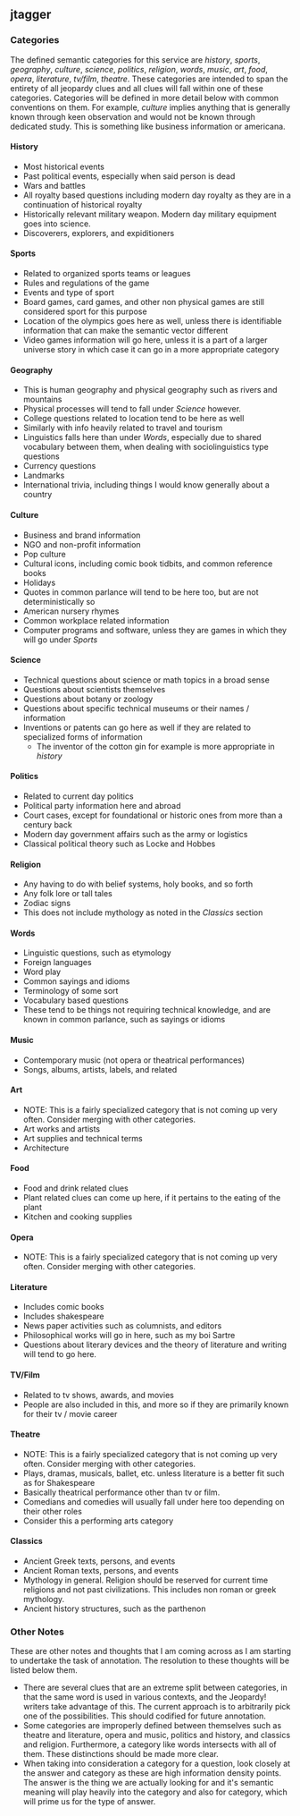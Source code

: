 ## jtagger

### Categories

The defined semantic categories for this service are *history*, *sports*, *geography*, *culture*, *science*, *politics*, *religion*, *words*, *music*, *art*, *food*, *opera*, *literature*, *tv/film*, *theatre*. These categories are intended to span the entirety of all jeopardy clues and all clues will fall within one of these categories. Categories will be defined in more detail below with common conventions on them. For example, *culture* implies anything that is generally known through keen observation and would not be known through dedicated study. This is something like business information or americana.

#### History

* Most historical events
* Past political events, especially when said person is dead
* Wars and battles
* All royalty based questions including modern day royalty as they are in a continuation of historical royalty
* Historically relevant military weapon. Modern day military equipment goes into science.
* Discoverers, explorers, and expiditioners


#### Sports

* Related to organized sports teams or leagues
* Rules and regulations of the game
* Events and type of sport
* Board games, card games, and other non physical games are still considered sport for this purpose
* Location of the olympics goes here as well, unless there is identifiable information that can make the semantic vector different
* Video games information will go here, unless it is a part of a larger universe story in which case it can go in a more appropriate category


#### Geography

* This is human geography and physical geography such as rivers and mountains
* Physical processes will tend to fall under *Science* however.
* College questions related to location tend to be here as well
* Similarly with info heavily related to travel and tourism
* Linguistics falls here than under *Words*, especially due to shared vocabulary between them, when dealing with sociolinguistics type questions
* Currency questions
* Landmarks
* International trivia, including things I would know generally about a country


#### Culture

* Business and brand information
* NGO and non-profit information
* Pop culture
* Cultural icons, including comic book tidbits, and common reference books
* Holidays
* Quotes in common parlance will tend to be here too, but are not deterministically so
* American nursery rhymes
* Common workplace related information
* Computer programs and software, unless they are games in which they will go under *Sports*


#### Science

* Technical questions about science or math topics in a broad sense
* Questions about scientists themselves
* Questions about botany or zoology
* Questions about specific technical museums or their names / information
* Inventions or patents can go here as well if they are related to specialized forms of information
  - The inventor of the cotton gin for example is more appropriate in *history*


#### Politics

* Related to current day politics
* Political party information here and abroad
* Court cases, except for foundational or historic ones from more than a century back
* Modern day government affairs such as the army or logistics
* Classical political theory such as Locke and Hobbes


#### Religion

* Any having to do with belief systems, holy books, and so forth
* Any folk lore or tall tales
* Zodiac signs
* This does not include mythology as noted in the *Classics* section


#### Words

* Linguistic questions, such as etymology
* Foreign languages
* Word play
* Common sayings and idioms
* Terminology of some sort
* Vocabulary based questions
* These tend to be things not requiring technical knowledge, and are known in common parlance, such as sayings or idioms


#### Music

* Contemporary music (not opera or theatrical performances)
* Songs, albums, artists, labels, and related


#### Art

* NOTE: This is a fairly specialized category that is not coming up very often. Consider merging with other categories.
* Art works and artists
* Art supplies and technical terms
* Architecture


#### Food

* Food and drink related clues
* Plant related clues can come up here, if it pertains to the eating of the plant
* Kitchen and cooking supplies


#### Opera

* NOTE: This is a fairly specialized category that is not coming up very often. Consider merging with other categories.


#### Literature

* Includes comic books
* Includes shakespeare
* News paper activities such as columnists, and editors
* Philosophical works will go in here, such as my boi Sartre
* Questions about literary devices and the theory of literature and writing will tend to go here.


#### TV/Film

* Related to tv shows, awards, and movies
* People are also included in this, and more so if they are primarily known for their tv / movie career


#### Theatre

* NOTE: This is a fairly specialized category that is not coming up very often. Consider merging with other categories.
* Plays, dramas, musicals, ballet, etc. unless literature is a better fit such as for Shakespeare
* Basically theatrical performance other than tv or film.
* Comedians and comedies will usually fall under here too depending on their other roles
* Consider this a performing arts category


#### Classics

* Ancient Greek texts, persons, and events
* Ancient Roman texts, persons, and events
* Mythology in general. Religion should be reserved for current time religions and not past civilizations. This includes non roman or greek mythology.
* Ancient history structures, such as the parthenon


### Other Notes

These are other notes and thoughts that I am coming across as I am starting to undertake the task of annotation. The resolution to these thoughts will be listed below them.

* There are several clues that are an extreme split between categories, in that the same word is used in various contexts, and the Jeopardy! writers take advantage of this. The current approach is to arbitrarily pick one of the possibilities. This should codified for future annotation.
* Some categories are improperly defined between themselves such as theatre and literature, opera and music, politics and history, and classics and religion. Furthermore, a category like words intersects with all of them. These distinctions should be made more clear.
* When taking into consideration a category for a question, look closely at the answer and category as these are high information density points. The answer is the thing we are actually looking for and it's semantic meaning will play heavily into the category and also for category, which will prime us for the type of answer.
